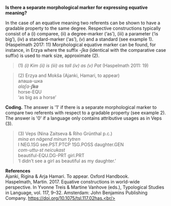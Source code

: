 **Is there a separate morphological marker for expressing equative meaning?**

In the case of an equative meaning two referents can be shown to have a gradable property to the same degree. Respective constructions typically consist of a (i) comparee, (ii) a degree-marker (‘as’), (iii) a parameter (‘is big’), (iv) a standard-marker (‘as’), (v) and a standard (see example 1). (Haspelmath 2017: 11) Morphological equative marker can be found, for instance, in Erzya where the suffix *-ʃkɑ* (identical with the comparative case suffix) is used to mark size, approximate (2).

>(1) *(i) Kim  (ii) is  (iii) as  tall (iv) as (v) Pat* (Haspelmath 2011: 19)<br/>

>(2) Erzya and Mokša (Ajanki, Hamari, to appear)<br/>
> алаша-шка<br/>
>*ɑlɑʃɑ-**ʃkɑ***<br/>
>horse-EQU<br/>
>‘as big as a horse’

**Coding.** The answer is '1' if there is a separate morphological marker to compare two referents with respect to a gradable property (see example 2). The answer is '0' if a language only contains attributive usages as in Veps (3). 

>(3) Veps (Nina Zaitseva & Riho Grünthal p.c.)<br/>
>*mina en nägend minun tytren*<br/>
>I NEG.1SG see.PST.PTCP 1SG.POSS daughter.GEN<br/>
>*com-uttu-st neicukast*<br/>
>beautiful-EQU.DG-PRT girl.PRT<br/>
>‘I didn’t see a girl as beautiful as my daughter.’

**References**<br/>
Ajanki, Rigina & Arja Hamari. To appear. Oxford Handbook.<br/>
Haspelmath, Martin. 2017. Equative constructions in world-wide perspective. In Yvonne Treis & Martine Vanhove (eds.), Typological Studies in Language, vol. 117, 9–32. Amsterdam: John Benjamins Publishing Company. https://doi.org/10.1075/tsl.117.02has.<br/>
